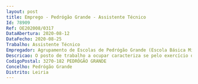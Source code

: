 ```yaml
--- 
layout: post
title: Emprego - Pedrógão Grande - Assistente Técnico
Id: 78909
Ref: OE202008/0317
DataAbertura: 2020-08-12
DataFecho: 2020-08-25
Trabalho: Assistente Técnico
Empregador: Agrupamento de Escolas de Pedrógão Grande (Escola Básica Miguel Leitão de Andrada, Pedrógão Grande - Sede)
Descricao: O posto de trabalho a ocupar caracteriza se pelo exercício de funções na carreira e na categoria deassistente técnico, tal como descrito no Anexo referido no n.º 2 do artigo 88.º da LTFP, para os serviçosadministrativos dos agrupamentos de escolas ou escolas não agrupadas, compreendendo designadamenteas atividades inerentes à gestão de alunos, pessoal, orçamento, contabilidade, património,aprovisionamento, secretaria, arquivo e expediente.
CodigoPostal: 3270-182 PEDRÓGÃO GRANDE
Concelho: Pedrógão Grande
Distrito: Leiria
--- 
```

